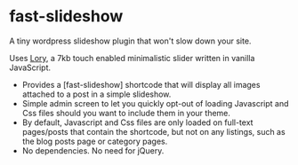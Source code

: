 # fast-slideshow
A tiny wordpress slideshow plugin that won't slow down your site. 

Uses [Lory](https://github.com/meandmax/lory), a 7kb touch enabled minimalistic slider written in vanilla JavaScript.

 - Provides a [fast-slideshow] shortcode that will display all images attached to a post in a simple slideshow. 
 - Simple admin screen to let you quickly opt-out of loading Javascript and Css files should you want to include them in your theme.
 - By default, Javascript and Css files are only loaded on full-text pages/posts that contain the shortcode, but not on any listings, such as the blog posts page or category pages.
 - No dependencies. No need for jQuery.
